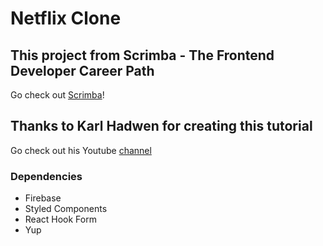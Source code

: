 # Netflix Clone

## This project from Scrimba - The Frontend Developer Career Path

Go check out [Scrimba](https://scrimba.com/learn/frontend)!

## Thanks to Karl Hadwen for creating this tutorial

Go check out his Youtube [channel](https://www.youtube.com/channel/UC1DUQiZduv_yNZy0O7n_iHA)

### Dependencies

- Firebase
- Styled Components
- React Hook Form
- Yup
